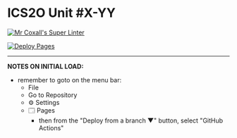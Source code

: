 # ICS2O Unit #X-YY

[![Mr Coxall's Super Linter](https://github.com/ICD2O-Digital-Tech-JackT/Unit2-04-PHP-AreaTriangle/workflows/Mr%20Coxall's%20Super%20Linter/badge.svg)](https://github.com/ICD2O-Digital-Tech-JackT/Unit2-04-PHP-AreaTriangle/actions)

[![Deploy Pages](https://github.com/ICD2O-Digital-Tech-JackT/Unit2-04-PHP-AreaTriangle/workflows/Deploy%20Pages/badge.svg)](https://github.com/ICD2O-Digital-Tech-JackT/Unit2-04-PHP-AreaTriangle/actions)


---

**NOTES ON INITIAL LOAD:**
- remember to goto on the menu bar:
  - File
  - Go to Repository
  - ⚙ Settings
  - 🗔 Pages
    - then from the "Deploy from a branch ▼" button, select "GitHub Actions"
